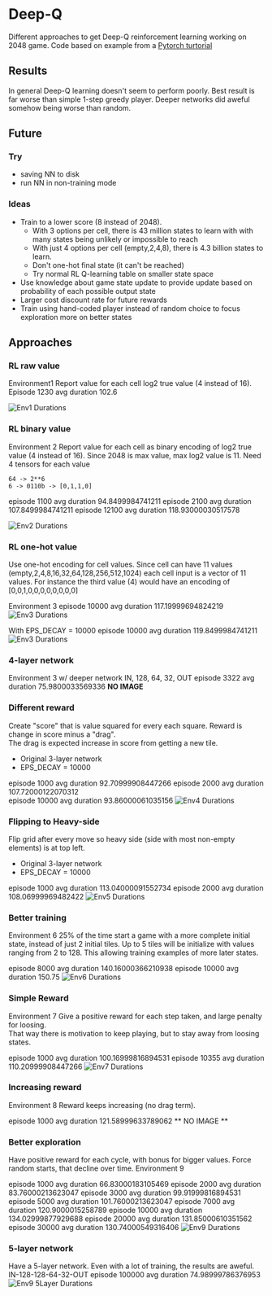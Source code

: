 # Deep-Q
Different approaches to get Deep-Q reinforcement learning working on 2048 game.
Code based on example from a [Pytorch turtorial](https://pytorch.org/tutorials/intermediate/reinforcement_q_learning.html)

## Results
In general Deep-Q learning doesn't seem to perform poorly.
Best result is far worse than simple 1-step greedy player. 
Deeper networks did aweful somehow being worse than random.

## Future

### Try
- saving NN to disk
- run NN in non-training mode

### Ideas
- Train to a lower score (8 instead of 2048).
  - With 3 options per cell, there is 43 million states to learn with with many states being unlikely or impossible to reach
  - With just 4 options per cell (empty,2,4,8), there is 4.3 billion states to learn.
  - Don't one-hot final state (it can't be reached)
  - Try normal RL Q-learning table on smaller state space
- Use knowledge about game state update to provide update based on probability of each possible output state  
- Larger cost discount rate for future rewards
- Train using hand-coded player instead of random choice to focus exploration more on better states

## Approaches

### RL raw value
Environment1
Report value for each cell log2 true value (4 instead of 16).
Episode 1230 avg duration 102.6

![Env1 Durations](env1_durations.png "Run durations")

### RL binary value
Environment 2
Report value for each cell as binary encoding of log2 true value (4 instead of 16).
Since 2048 is max value, max log2 value is 11.   Need 4 tensors for each value
```
64 -> 2**6
6 -> 0110b -> [0,1,1,0]
```

episode 1100 avg duration 94.8499984741211
episode 2100 avg duration 107.8499984741211
episode 12100 avg duration 118.93000030517578

![Env2 Durations](env2_durations_10k.png "Run durations")

### RL one-hot value
Use one-hot encoding for cell values.  Since cell can have 11 values (empty,2,4,8,16,32,64,128,256,512,1024) each cell input is a vector of 11 values.
For instance the third value (4) would have an encoding of [0,0,1,0,0,0,0,0,0,0,0]

Environment 3
episode 10000 avg duration 117.19999694824219
![Env3 Durations](env3_durations_10k.png "Run durations")

With EPS_DECAY = 10000
episode 10000 avg duration 119.8499984741211
![Env3 Durations](env3_durations_10k_slow_decay.png "Run durations (longer EPS decay)")

### 4-layer network
Environment 3 w/ deeper network
IN, 128, 64, 32, OUT
episode 3322 avg duration 75.9800033569336
**NO IMAGE**

### Different reward
Create "score" that is value squared for every each square.  Reward is change in score minus a "drag".   
The drag is expected increase in score from getting a new tile.

- Original 3-layer network
- EPS_DECAY = 10000 

episode 1000 avg duration 92.70999908447266
episode 2000 avg duration 107.72000122070312    
episode 10000 avg duration 93.86000061035156
![Env4 Durations](env4_durations_10k.png "Run durations")

### Flipping to Heavy-side
Flip grid after every move so heavy side (side with most non-empty elements) is at top left.

- Original 3-layer network
- EPS_DECAY = 10000 

episode 1000 avg duration 113.04000091552734
episode 2000 avg duration 108.06999969482422
![Env5 Durations](env5_durations_10k.png "Run durations")

### Better training
Environment 6
25% of the time start a game with a more complete initial state, instead of just 2 initial tiles.
Up to 5 tiles will be initialize with values ranging from 2 to 128. 
This allowing training examples of more later states.

episode 8000 avg duration 140.16000366210938
episode 10000 avg duration 150.75
![Env6 Durations](env6_durations_10k.png "Run durations")

### Simple Reward
Environment 7
Give a positive reward for each step taken, and large penalty for loosing.  
That way there is motivation to keep playing, but to stay away from loosing states.

episode 1000 avg duration 100.16999816894531
episode 10355 avg duration 110.20999908447266
![Env7 Durations](env7_durations_10k.png "Run durations")

### Increasing reward
Environment 8
Reward keeps increasing (no drag term).

episode 1000 avg duration 121.58999633789062
** NO IMAGE **

### Better exploration
Have positive reward for each cycle, with bonus for bigger values.  Force random starts, that decline over time.
Environment 9

episode 1000 avg duration 66.83000183105469
episode 2000 avg duration 83.76000213623047
episode 3000 avg duration 99.91999816894531
episode 5000 avg duration 101.76000213623047
episode 7000 avg duration 120.9000015258789
episode 10000 avg duration 134.02999877929688
episode 20000 avg duration 131.85000610351562
episode 30000 avg duration 130.74000549316406
![Env9 Durations](env9_durations_30k.png "Run durations")

### 5-layer network
Have a 5-layer network.  Even with a lot of training, the results are aweful.
IN-128-128-64-32-OUT
episode 100000 avg duration 74.98999786376953
![Env9 5Layer Durations](env9_5layer_100k.png "Run durations")
